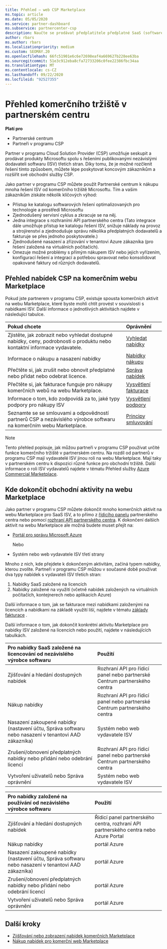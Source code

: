```yaml
---
title: Přehled – web CSP Marketplace
ms.topic: article
ms.date: 05/05/2020
ms.service: partner-dashboard
ms.subservice: partnercenter-csp
description: Naučte se prodávat předplatitele předplatné SaaS (software jako služba) od nezávislých výrobců softwaru (ISV) na webu Marketplace.
author: rbars
ms.author: rbars
ms.localizationpriority: medium
ms.custom: SEOMAY.20
ms.openlocfilehash: 66fc51901e6c6e72698eaf4a669627b228ee63ba
ms.sourcegitcommit: 51e3c912eba8cfa72733206c0fee22386fbc34aa
ms.translationtype: MT
ms.contentlocale: cs-CZ
ms.lasthandoff: 09/22/2020
ms.locfileid: "92527355"
---
```

# <a name="overview-of-the-commercial-marketplace-in-partner-center"></a>Přehled komerčního tržiště v partnerském centru

**Platí pro**

- Partnerské centrum
- Partneři v programu CSP

Partner v programu Cloud Solution Provider (CSP) umožňuje seskupit a prodávat produkty Microsoftu spolu s řešeními publikovanými nezávislými dodavateli softwaru (ISV) třetích stran. Díky tomu, že je možné rozčlenit řešení tímto způsobem, můžete lépe poskytovat koncovým zákazníkům a rozšířit své obchodní služby CSP.

Jako partner v programu CSP můžete použít Partnerské centrum k nákupu mnoha řešení ISV od komerčního tržiště Microsoftu. Tím a vašim zákazníkům získáte několik klíčových výhod:

- Přístup ke katalogu softwarových řešení optimalizovaných pro technologie a prostředí Microsoftu
- Zjednodušený servisní cyklus a zkracuje se na něj.
- Jedna integrace s rozhraními API partnerského centra (Tato integrace dále umožňuje přístup ke katalogu řešení ISV, snižuje náklady na provoz a strojírenství a zjednodušuje správu několika předplatných dodavatelů a fakturuje se přes jednoho poskytovatele.)
- Zjednodušené nasazení a zřizování v tenantovi Azure zákazníka (pro řešení založená na virtuálních počítačích).
- Omezuje možné problémy s přímým nákupem ISV nebo jejich vyřízením, konfigurací řešení a integrací a potřebou spravovat nebo konsolidovat opakované faktury od různých dodavatelů.

## <a name="overview-of-csp-offers-in-the-commercial-marketplace"></a>Přehled nabídek CSP na komerčním webu Marketplace

Pokud jste partnerem v programu CSP, existuje spousta komerčních aktivit na webu Marketplace, které byste mohli chtít provést v souvislosti s nabídkami ISV. Další informace o jednotlivých aktivitách najdete v následující tabulce.

|**Pokud chcete**  |**Oprávnění**   |
|:------------------------------------|:------------------|
|Zjistěte, jak zobrazit nebo vyhledat dostupné nabídky, ceny, podrobnosti o produktu nebo kontaktní informace vydavatele. | [Vyhledat nabídky](csp-commercial-marketplace-discover.md) | 
|Informace o nákupu a nasazení nabídky   | [Nabídky nákupu](csp-commercial-marketplace-purchase.md)   | 
|Přečtěte si, jak zrušit nebo obnovit předplatné nebo přidat nebo odebrat licence.  | [Správa nabídek](csp-commercial-marketplace-manage.md) |
|Přečtěte si, jak fakturace funguje pro nákupy komerčních webů na webu Marketplace. | [Vysvětlení fakturace](csp-commercial-marketplace-billing.md) |
|Informace o tom, kdo zodpovídá za to, jaké typy podpory pro nákupy ISV | [Vysvětlení podpory](csp-commercial-marketplace-support.md) |
|Seznamte se se smlouvami a odpovědností partnerů CSP a nezávislého výrobce softwaru na komerčním webu Marketplace. | [Principy smluvování](csp-commercial-marketplace-contracting.md) |

> [!NOTE]
> Tento přehled popisuje, jak můžou partneři v programu CSP používat určité funkce komerčního tržiště v partnerském centru. Na rozdíl od partnerů v programu CSP mají vydavatelé ISV jinou roli na webu Marketplace. Mají taky v partnerském centru k dispozici různé funkce pro obchodní tržiště. Další informace o roli ISV vydavatelů najdete v tématu Přehled služby [Azure Commercial Marketplace](/azure/marketplace/partner-center-portal/commercial-marketplace-overview).

## <a name="where-to-complete-commercial-marketplace-activities"></a>Kde dokončit obchodní aktivity na webu Marketplace

Jako partner v programu CSP můžete dokončit mnoho komerčních aktivit na webu Marketplace pro SaaS ISV, a to přímo z [řídicího panelu](https://partner.microsoft.com/dashboard) partnerského centra nebo pomocí [rozhraní API partnerského centra](/partner-center/develop/). K dokončení dalších aktivit na webu Marketplace ale možná budete muset přejít na:

- [Portál pro správu Microsoft Azure](https://portal.azure.com/)

    Nebo

- Systém nebo web vydavatele ISV třetí strany

Mnoho z nich, kde přejdete k dokončeným aktivitám, začíná typem nabídky, kterou zvolíte. Partneři v programu CSP můžou v současné době používat dva typy nabídek s vydavateli ISV třetích stran:

1. Nabídky SaaS založené na licencích  
2. Nabídky založené na využití (včetně nabídek založených na virtuálních počítačích, kontejnerech nebo aplikacích Azure)

Další informace o tom, jak se fakturace mezi nabídkami založenými na licencích a nabídkami na základě využití liší, najdete v tématu [základy fakturace](billing-basics.md) .  

Další informace o tom, jak dokončit konkrétní aktivitu Marketplace pro nabídky ISV založené na licencích nebo použití, najdete v následujících tabulkách.

|**Pro nabídky SaaS založené na licencování od nezávislého výrobce softwaru**  |**Použití**  |
|:------------------------------------|:------------------|
|Zjišťování a hledání dostupných nabídek  | Rozhraní API pro řídicí panel nebo partnerské Centrum partnerského centra  |
|Nákup nabídky  | Rozhraní API pro řídicí panel nebo partnerské Centrum partnerského centra  |
|Nasazení zakoupené nabídky (nastavení účtu, Správa softwaru nebo nasazení v tenantovi AAD zákazníka)  | Systém nebo web vydavatele ISV  |
|Zrušení/obnovení předplatných nabídky nebo přidání nebo odebrání licencí | Rozhraní API pro řídicí panel nebo partnerské Centrum partnerského centra  |
|Vytvoření uživatelů nebo Správa oprávnění  | Systém nebo web vydavatele ISV  |

|**Pro nabídky založené na používání od nezávislého výrobce softwaru**  |**Použití**  |
|:------------------------------------|:------------------|
|Zjišťování a hledání dostupných nabídek  | Řídicí panel partnerského centra, rozhraní API partnerského centra nebo Azure Portal  |
|Nákup nabídky  | portál Azure  |
|Nasazení zakoupené nabídky (nastavení účtu, Správa softwaru nebo nasazení v tenantovi AAD zákazníka)  | portál Azure  |
|Zrušení/obnovení předplatných nabídky nebo přidání nebo odebrání licencí | portál Azure  |
|Vytvoření uživatelů nebo Správa oprávnění  | portál Azure  |

## <a name="next-steps"></a>Další kroky

- [Zjišťování nebo zobrazení nabídek komerčních Marketplace](csp-commercial-marketplace-discover.md)
- [Nákup nabídek pro komerční web Marketplace](csp-commercial-marketplace-purchase.md)